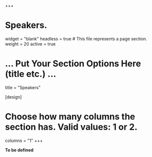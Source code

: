 +++
# Speakers.
widget = "blank"
headless = true  # This file represents a page section.
weight = 20
active = true 

# ... Put Your Section Options Here (title etc.) ...
title = "Speakers"

[design]
  # Choose how many columns the section has. Valid values: 1 or 2.
  columns = "1"
+++

**To be defined**

<!--
  # Choose how many columns the section has. Valid values: 1 or 2.
  columns = "2"
+++

| Name                  | Affiliation                              | Website                                                                        | Session        |
|-----------------------|------------------------------------------|--------------------------------------------------------------------------------|----------------|
| Morten Arngren        | Wunderman Nordic, DK                     | [Web](https://www.linkedin.com/in/arngren/)                                    | S1             |
| Leandro Balby Marinho | Federal University of Campina Grande, BR | [Web](http://leandro.lsd.ufcg.edu.br/)                                        | S14            |
| Christine Bauer       | Utrecht University, NL                   | [Web](https://www.christinebauer.eu/)                                          | S5, S10, & S13 |
| Ludovico Boratto      | University of Cagliari, IT               | [Web](https://www.ludovicoboratto.com/)                                        | S3 & S4        |
| Robin Burke           | UC Boulder, USA                          | [Web](https://www.colorado.edu/cmci/people/college-leadership/robin-burke)     | S17 & S18      |
| Humberto Corona       | Spotify, NL                              | [Web](https://www.linkedin.com/in/humberto-corona/)                            | S16            |
| Kim Falk              | Shopify, DK                              | [Web](https://kimfalk.org/)                                                    | S2             |
| Marco de Gemmis       | University of Bari, IT                   | [Web](https://www.di.uniba.it/~swap/index.php?n=Membri.Degemmis)               | S6-S9          |
| David Graus           | Randstad, NL                             | [Web](https://graus.nu/)                                                       | S15            |
| Dietmar Jannach       | University of Klagenfurt, AT             | [Web](https://www.aau.at/en/aics/research-groups/infsys/team/dietmar-jannach/) | S1             |
| Mesut Kaya            | Aalborg University Copenhagen, DK         | [Web](https://mesutkaya.github.io/)                                            | S15            |
| Pasquale Lops         | University of Bari, IT                   | [Web](http://www.di.uniba.it/~swap/index.php?n=Membri.Lops)                    | S6-S9          |
| Lien Michiels         | University of Antwerp, BE                | [Web](https://www.uantwerpen.be/en/staff/lien-michiels/)                       | S12            |
| Cataldo Musto         | University of Bari, IT                   | [Web](http://www.di.uniba.it/~swap/index.php?n=Membri.CataldoMusto)            | S6-S9          |
| Daan Odijk            | RTL, NL                                  | [Web](https://www.linkedin.com/in/dodijk/)                  | S11            |
| Marco Polignano       | University of Bari, IT                   | [Web](http://www.di.uniba.it/~swap/index.php?n=Membri.MarcoPolignano)                | S6-S9          |
| Giovanni Semeraro     | University of Bari, IT                   | [Web](http://www.di.uniba.it/~swap/index.php?n=Membri.Semeraro)                | S6-S9          |
| Martijn Willemsen     | JADS & TUE, NL                           | [Web](https://martijnwillemsen.nl/)                                            | S5, S10        |
| Özlem Özgöbek         | NTNU, NO                                 | [Web](https://www.ntnu.edu/employees/ozlem.ozgobek)                            | S11            |
-->